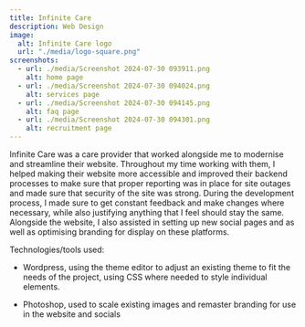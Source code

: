 ```yaml
---
title: Infinite Care
description: Web Design
image:
  alt: Infinite Care logo
  url: "./media/logo-square.png"
screenshots:
  - url: ./media/Screenshot 2024-07-30 093911.png
    alt: home page
  - url: ./media/Screenshot 2024-07-30 094024.png
    alt: services page
  - url: ./media/Screenshot 2024-07-30 094145.png
    alt: faq page
  - url: ./media/Screenshot 2024-07-30 094301.png
    alt: recruitment page
---
```

Infinite Care was a care provider that worked alongside me to modernise and streamline their website. Throughout my time working with them, I helped making their website more accessible and improved their backend processes to make sure that proper reporting was in place for site outages and made sure that security of the site was strong. During the development process, I made sure to get constant feedback and make changes where necessary, while also justifying anything that I feel should stay the same. Alongside the website, I also assisted in setting up new social pages and as well as optimising branding for display on these platforms.

Technologies/tools used:

* Wordpress, using the theme editor to adjust an existing theme to fit the needs of the project, using CSS where needed to style individual elements.

* Photoshop, used to scale existing images and remaster branding for use in the website and socials
